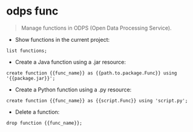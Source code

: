 # odps func

> Manage functions in ODPS (Open Data Processing Service).

- Show functions in the current project:

`list functions;`

- Create a Java function using a .jar resource:

`create function {{func_name}} as {{path.to.package.Func}} using '{{package.jar}}';`

- Create a Python function using a .py resource:

`create function {{func_name}} as {{script.Func}} using 'script.py';`

- Delete a function:

`drop function {{func_name}};`
